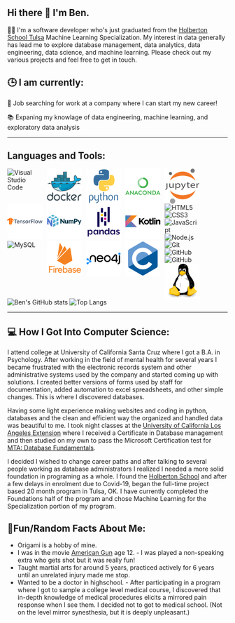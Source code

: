 ## Hi there 👋 I'm Ben.

👨‍🎓 I'm a software developer who's just graduated from the [Holberton School Tulsa](https://www.holbertonschool.com/) Machine Learning Specialization.
My interest in data generally has lead me to explore database management, data analytics, data engineering, data science, and machine learning. Please check out my various projects and feel free to get in touch.

## 🕒 I am currently:

💼 Job searching for work at a company where I can start my new career!

📚 Expaning my knowlage of data engineering, machine learning, and exploratory data analysis

---

## Languages and Tools:

[<img align="left" alt="Visual Studio Code" width="80px" src="https://cdn.jsdelivr.net/gh/devicons/devicon/icons/vscode/vscode-original-wordmark.svg" style="padding-right:10px;" />](https://code.visualstudio.com/ "Visual Studio ")
[<img align="left" alt="Docker" width="80px" src="https://raw.githubusercontent.com/devicons/devicon/1119b9f84c0290e0f0b38982099a2bd027a48bf1/icons/docker/docker-original-wordmark.svg" style="padding-right:10px;" />](https://www.docker.com/ "Docker")
[<img align="left" alt="Python" width="80px" src="https://raw.githubusercontent.com/devicons/devicon/1119b9f84c0290e0f0b38982099a2bd027a48bf1/icons/python/python-original-wordmark.svg" style="padding-right:10px;" />](https://www.python.org/ "Python")
[<img align="left" alt="Anaconda" width="80px" src="https://raw.githubusercontent.com/devicons/devicon/1119b9f84c0290e0f0b38982099a2bd027a48bf1/icons/anaconda/anaconda-original-wordmark.svg" style="padding-right:10px;" />](https://www.anaconda.com/ "Anaconda")
[<img align="left" alt="Jupyter" width="80px" src="https://raw.githubusercontent.com/devicons/devicon/1119b9f84c0290e0f0b38982099a2bd027a48bf1/icons/jupyter/jupyter-original-wordmark.svg" style="padding-right:10px;" />](https://www.python.org/ "Jupyter")
[<img align="left" alt="TensorFlow" width="80px" src="https://raw.githubusercontent.com/devicons/devicon/1119b9f84c0290e0f0b38982099a2bd027a48bf1/icons/tensorflow/tensorflow-original-wordmark.svg" style="padding-right:10px;" />](https://www.tensorflow.org/ "Tensorflow")
[<img align="left" alt="Numpy" width="80px" src="https://raw.githubusercontent.com/devicons/devicon/1119b9f84c0290e0f0b38982099a2bd027a48bf1/icons/numpy/numpy-original-wordmark.svg" style="padding-right:10px;" />](https://numpy.org/ "Numpy")
[<img align="left" alt="Pandas" width="80px" src="https://raw.githubusercontent.com/devicons/devicon/1119b9f84c0290e0f0b38982099a2bd027a48bf1/icons/pandas/pandas-original-wordmark.svg" style="padding-right:10px;" />](https://pandas.pydata.org/ "Pandas")
[<img align="left" alt="Kotlin" width="80px" src="https://raw.githubusercontent.com/devicons/devicon/1119b9f84c0290e0f0b38982099a2bd027a48bf1/icons/kotlin/kotlin-original-wordmark.svg" style="padding-right:10px;" />](https://kotlinlang.org/ "Kotlin")
[<img align="left" alt="HTML5" width="80px" src="https://cdn.jsdelivr.net/gh/devicons/devicon/icons/html5/html5-original-wordmark.svg" style="padding-right:10px;" />](https://html.spec.whatwg.org/multipage/ "HTML5")
[<img align="left" alt="CSS3" width="80px" src="https://cdn.jsdelivr.net/gh/devicons/devicon/icons/css3/css3-original-wordmark.svg" style="padding-right:10px;" />](https://www.w3.org/TR/2001/WD-css3-roadmap-20010523/ "CSS3")
[<img align="left" alt="JavaScript" width="80px" src="https://cdn.jsdelivr.net/gh/devicons/devicon/icons/javascript/javascript-original.svg" style="padding-right:10px;" />](https://www.javascript.com/ "JavaScript")
[<img align="left" alt="Node.js" width="80px" src="https://cdn.jsdelivr.net/gh/devicons/devicon/icons/nodejs/nodejs-original-wordmark.svg" style="padding-right:10px;" />](https://nodejs.org/ "Node.js")
[<img align="left" alt="MySQL" width="80px" src="https://cdn.jsdelivr.net/gh/devicons/devicon/icons/mysql/mysql-original-wordmark.svg" style="padding-right:10px;" />](https://www.mysql.com/ "MySQL")
[<img align="left" alt="Firebase" width="80px" src="https://raw.githubusercontent.com/devicons/devicon/1119b9f84c0290e0f0b38982099a2bd027a48bf1/icons/firebase/firebase-plain-wordmark.svg" style="padding-right:10px;" />](https://firebase.google.com/ "Firebase")
[<img align="left" alt="Neo4j" width="80px" src="https://raw.githubusercontent.com/devicons/devicon/1119b9f84c0290e0f0b38982099a2bd027a48bf1/icons/neo4j/neo4j-original-wordmark.svg" style="padding-right:10px;" />](https://neo4j.com/ "Neo4j")
[<img align="left" alt="C90" width="80px" src="https://raw.githubusercontent.com/devicons/devicon/1119b9f84c0290e0f0b38982099a2bd027a48bf1/icons/c/c-original.svg" style="padding-right:10px;" />](https://www.iso-9899.info/wiki/The_Standard "C90")
[<img align="left" alt="Git" width="80px" src="https://cdn.jsdelivr.net/gh/devicons/devicon/icons/git/git-original-wordmark.svg" style="padding-right:10px;" />](https://git-scm.com/ "Git")
[<img align="left" alt="GitHub" width="80px" src="https://user-images.githubusercontent.com/3369400/139447912-e0f43f33-6d9f-45f8-be46-2df5bbc91289.png" style="padding-right:10px;" />](www.github.com/#gh-light-mode-only "GitHub")
[<img align="left" alt="GitHub" width="80px" src="https://user-images.githubusercontent.com/3369400/139448065-39a229ba-4b06-434b-bc67-616e2ed80c8f.png" style="padding-right:10px;" />](www.github.com/#gh-dark-mode-only "GitHub")
[<img align="left" alt="Linux" width="80px" src="https://raw.githubusercontent.com/devicons/devicon/1119b9f84c0290e0f0b38982099a2bd027a48bf1/icons/linux/linux-original.svg" style="padding-right:10px;" />](https://www.linux.org/ "Linux")
<br />
<br />
<br />
<br />
<br />
<br />
<br />
<br />
![Ben's GitHub stats](https://github-readme-stats.vercel.app/api?username=BenDoschGit&theme=tokyonight&hide=issues&count_private=true&include_all_commits=true&show_icons=true&line_height=29) ![Top Langs](https://github-readme-stats.vercel.app/api/top-langs/?username=BenDoschGit&theme=tokyonight&langs_count=8&hide=SCSS&layout=compact)

---

## 💻 How I Got Into Computer Science:

 I attend college at University of California Santa Cruz where I got a B.A. in Psychology. After working in the field of mental health for several years I became frustrated with the electronic records system and other administrative systems used by the company and started coming up with solutions. I created better versions of forms used by staff for documentation, added automation to excel spreadsheets, and other simple changes. This is where I discovered databases.

 Having some light experience making websites and coding in python, databases and the clean and efficient way the organized and handled data was beautiful to me. I took night classes at the [University of California Los Angeles Extension](https://www.uclaextension.edu/digital-technology/data-analytics-management/certificate/database-management) where I received a Certificate in Database management and then studied on my own to pass the Microsoft Certification test for [MTA: Database Fundamentals](https://docs.microsoft.com/en-us/learn/certifications/mta-database-fundamentals/). 

 I decided I wished to change career paths and after talking to several people working as database administrators I realized I needed a more solid foundation in programing as a whole. I found the [Holberton School](https://www.holbertonschool.com/) and after a few delays in enrolment due to Covid-19, began the full-time project based 20 month program in Tulsa, OK. I have currently completed the Foundations half of the program and chose Machine Learning for the Specialization portion of my program.
  
## 🎉Fun/Random Facts About Me:
  * Origami is a hobby of mine.
  * I was in the movie [American Gun](https://www.imdb.com/title/tt0416471/?ref_=ttfc_fc_tt) age 12. - I was played a non-speaking extra who gets shot but it was really fun!
  * Taught martial arts for around 5 years, practiced actively for 6 years until an unrelated injury made me stop.
  * Wanted to be a doctor in highschool. - After participating in a program where I got to sample a college level medical course, I discovered that in-depth knowledge of medical procedures elicits a mirrored pain response when I see them. I decided not to got to medical school. (Not on the level mirror synesthesia, but it is deeply unpleasant.)
